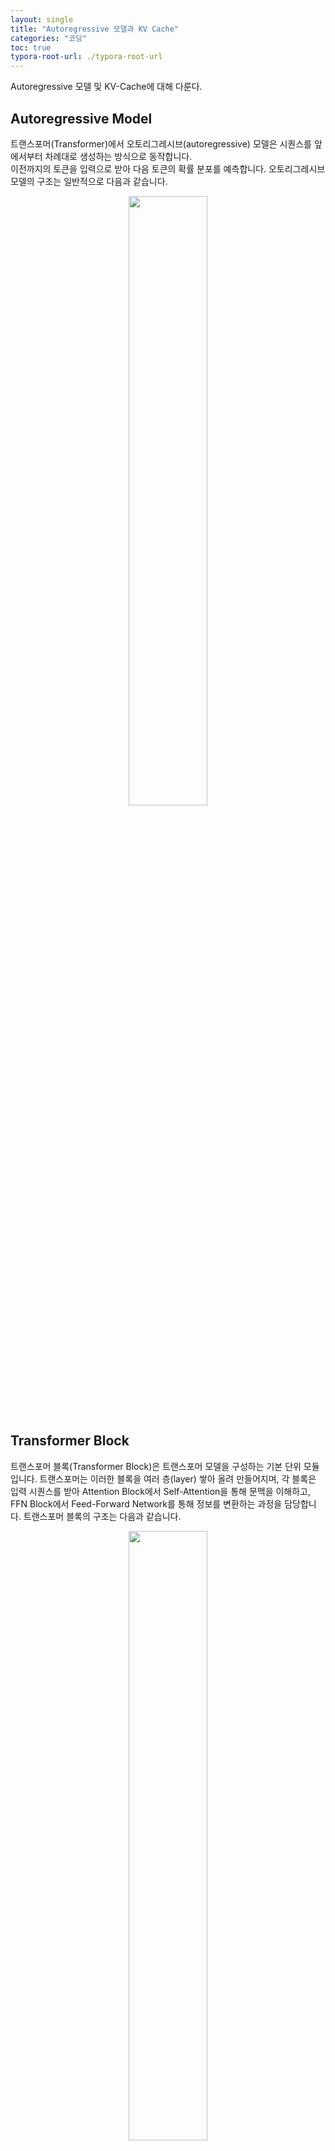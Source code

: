 ```yaml
---
layout: single
title: "Autoregressive 모델과 KV Cache"
categories: "코딩"
toc: true
typora-root-url: ./typora-root-url
---
```


Autoregressive 모델 및 KV-Cache에 대해 다룬다. 

## Autoregressive Model

트랜스포머(Transformer)에서 오토리그레시브(autoregressive) 모델은 시퀀스를 앞에서부터 차례대로 생성하는 방식으로 동작합니다.  
이전까지의 토큰을 입력으로 받아 다음 토큰의 확률 분포를 예측합니다.
오토리그레시브 모델의 구조는 일반적으로 다음과 같습니다. 

<p align="center">
  <img src="../../images/2025-08-20-kv_cache/auto_model.png" style="width:50%;">
</p>

## Transformer Block 

트랜스포머 블록(Transformer Block)은 트랜스포머 모델을 구성하는 기본 단위 모듈입니다.
트랜스포머는 이러한 블록을 여러 층(layer) 쌓아 올려 만들어지며, 각 블록은 입력 시퀀스를 받아 Attention Block에서 Self-Attention을 통해 문맥을 이해하고, FFN Block에서 Feed-Forward Network를 통해 정보를 변환하는 과정을 담당합니다.
트랜스포머 블록의 구조는 다음과 같습니다. 

<p align="center">
  <img src="../../images/2025-08-20-kv_cache/transformer-5665862.png" style="width:50%;">
</p>

## Attention Block 

어텐션 블록의 구조는 아래와 같습니다.

<p align="center">
  <img src="../../images/2025-08-20-kv_cache/attention.png" style="width:50%;">
</p>
## KV Cache

위 Attention Block 구조를 보면 KV Cache 가 존재합니다.
KV Cache는 오토리그레시브 추론에서, 매번 새로운 토큰을 예측할 때 이전 토큰들에 대한 Key, Value를 다시 계산할 필요가 없도록 저장해 두는 메커니즘입니다.
이 메커니즘이 가능한 가장 큰 이유는 Self-Attention에서 과거 토큰의 Query는 더 이상 사용되지 않기 때문입니다.
필요한 것은 오직 과거의 Key, Value뿐이고, 이들은 고정되므로 캐시가 가능합니다.
